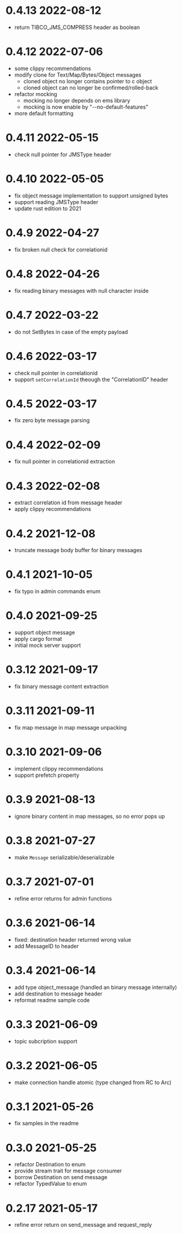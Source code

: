 # 0.4.13 2022-08-12

* return TIBCO_JMS_COMPRESS header as boolean

# 0.4.12 2022-07-06

* some clippy recommendations
* modify clone for Text/Map/Bytes/Object messages
    * cloned object no longer contains pointer to c object
    * cloned object can no longer be confirmed/rolled-back
* refactor mocking
    * mocking no longer depends on ems library
    * mocking is now enable by "--no-default-features"
* more default formatting

# 0.4.11 2022-05-15

* check null pointer for JMSType header

# 0.4.10 2022-05-05

* fix object message implementation to support unsigned bytes
* support reading JMSType header
* update rust edition to 2021

# 0.4.9 2022-04-27

* fix broken null check for correlationid

# 0.4.8 2022-04-26

* fix reading binary messages with null character inside

# 0.4.7 2022-03-22

* do not SetBytes in case of the empty payload

# 0.4.6 2022-03-17

* check null pointer in correlationid
* support `setCorrelationId` theough the "CorrelationID" header

# 0.4.5 2022-03-17

* fix zero byte message parsing

# 0.4.4 2022-02-09

* fix null pointer in correlationid extraction

# 0.4.3 2022-02-08

* extract correlation id from message header
* apply clippy recommendations

# 0.4.2 2021-12-08

* truncate message body buffer for binary messages

# 0.4.1 2021-10-05

* fix typo in admin commands enum

# 0.4.0 2021-09-25

* support object message
* apply cargo format
* initial mock server support

# 0.3.12 2021-09-17

* fix binary message content extraction

# 0.3.11 2021-09-11

* fix map message in map message unpacking

# 0.3.10 2021-09-06

* implement clippy recommendations
* support prefetch property

# 0.3.9 2021-08-13

* ignore binary content in map messages, so no error pops up

# 0.3.8 2021-07-27

* make `Message` serializable/deserializable

# 0.3.7 2021-07-01

* refine error returns for admin functions

# 0.3.6 2021-06-14

* fixed: destination header returned wrong value
* add MessageID to header

# 0.3.4 2021-06-14

* add type object_message (handled an binary message internally)
* add destination to message header
* reformat readme sample code

# 0.3.3 2021-06-09

* topic subcription support

# 0.3.2 2021-06-05

* make connection handle atomic (type changed from RC<usize> to Arc<usize>)

# 0.3.1 2021-05-26

* fix samples in the readme

# 0.3.0 2021-05-25

* refactor Destination to enum
* provide stream trait for message consumer
* borrow Destination on send message
* refactor TypedValue to enum

# 0.2.17 2021-05-17

* refine error return on send_message and request_reply

